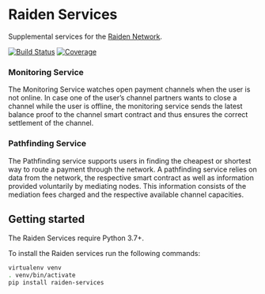 # Raiden Services

Supplemental services for the [Raiden Network](https://raiden.network/).

[![Build Status](https://travis-ci.com/raiden-network/raiden-services.svg?branch=master)](https://travis-ci.com/raiden-network/raiden-services)
[![Coverage](https://img.shields.io/codecov/c/github/raiden-network/raiden-services.svg?style=round)](https://codecov.io/gh/raiden-network/raiden-services/)

### Monitoring Service

The Monitoring Service watches open payment channels when the user is not online. In case one of the user’s channel partners wants to close a channel while the user is offline, the monitoring service sends the latest balance proof to the channel smart contract and thus ensures the correct settlement of the channel.

### Pathfinding Service

The Pathfinding service supports users in finding the cheapest or shortest way to route a payment through the network. A pathfinding service relies on data from the network, the respective smart contract as well as information provided voluntarily by mediating nodes. This information consists of the mediation fees charged and the respective available channel capacities.

## Getting started

The Raiden Services require Python 3.7+.

To install the Raiden services run the following commands:

```sh
virtualenv venv
. venv/bin/activate
pip install raiden-services
```
